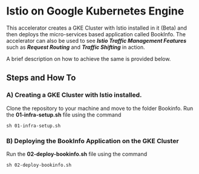 # Istio on Google Kubernetes Engine

This accelerator creates a GKE Cluster with Istio installed in it (Beta) and then deploys the micro-services based application called BookInfo. The accelerator can also be used to see ***Istio Traffic Management Features*** such as ***Request Routing*** and ***Traffic Shifting*** in action. 

A brief description on how to achieve the same is provided below. 


## Steps and How To

### A) Creating a GKE Cluster with Istio installed. 
Clone the repository to your machine and move to the folder Bookinfo. 
Run the **01-infra-setup.sh** file using the command 
```
sh 01-infra-setup.sh
```

### B) Deploying the BookInfo Application on the GKE Cluster
Run the **02-deploy-bookinfo.sh** file using the command 
```
sh 02-deploy-bookinfo.sh
```
